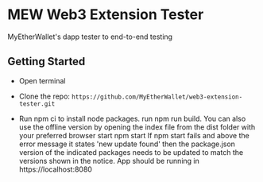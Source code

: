 # MEW Web3 Extension Tester

MyEtherWallet's dapp tester to end-to-end testing

## Getting Started

* Open terminal
  
* Clone the repo: `https://github.com/MyEtherWallet/web3-extension-tester.git`


* Run npm ci to install node packages.
run npm run build. You can also use the offline version by opening the index file from the dist folder with your preferred browser
start npm start
If npm start fails and above the error message it states 'new update found' then the package.json version of the indicated packages needs to be updated to match the versions shown in the notice.
App should be running in https://localhost:8080


